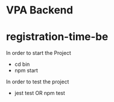 # VPA Backend

# registration-time-be

In order to start the Project
- cd bin
- npm start

In order to test the project
- jest test OR npm test
